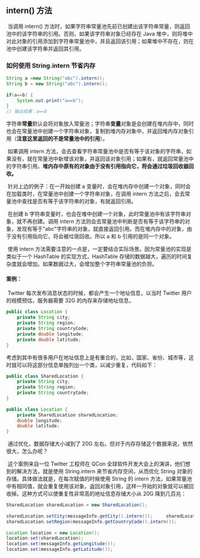 ## intern() 方法

​	当调用 intern() 方法时，如果字符串常量池先前已创建出该字符串常量，则返回池中的该字符串的引用。否则，如果该字符串对象已经存在 Java 堆中，则将堆中对此对象的引用添加到字符串常量池中，并且返回该引用；如果堆中不存在，则在池中创建该字符串并返回其引用。

### 如何使用 String.intern 节省内存

```java
String a =new String("abc").intern();
String b = new String("abc").intern();
    	  
if(a==b) {
    System.out.print("a==b");
}
// 输出结果：a==b
```

​	字符串**常量**默认会将对象放入常量池；字符串**变量**对象是会创建在堆内存中，同时也会在常量池中创建一个字符串对象，复制到堆内存对象中，并返回堆内存对象引用（**注意这里返回的不是常量池中的引用**）。

​	如果调用 intern 方法，会去查看字符串常量池中是否有等于该对象的字符串，如果没有，就在常量池中新增该对象，并返回该对象引用；如果有，就返回常量池中的字符串引用。**堆内存中原有的对象由于没有引用指向它，将会通过垃圾回收器回收。**

​	针对上边的例子：在一开始创建 a 变量时，会在堆内存中创建一个对象，同时会在加载类时，在常量池中创建一个字符串对象，在调用 intern 方法之后，会去常量池中查找是否有等于该字符串的对象，有就返回引用。

​	在创建 b 字符串变量时，也会在堆中创建一个对象，此时常量池中有该字符串对象，就不再创建。调用 intern 方法则会去常量池中判断是否有等于该字符串的对象，发现有等于"abc"字符串的对象，就直接返回引用。而在堆内存中的对象，由于没有引用指向它，将会被垃圾回收。所以 a 和 b 引用的是同一个对象。

​	使用 intern 方法需要注意的一点是，一定要结合实际场景。因为常量池的实现是类似于一个 HashTable 的实现方式，HashTable 存储的数据越大，遍历的时间复杂度就会增加。如果数据过大，会增加整个字符串常量池的负担。

#### 案例：

​	Twitter 每次发布消息状态的时候，都会产生一个地址信息，以当时 Twitter 用户的规模预估，服务器需要 32G 的内存来存储地址信息。

```java
public class Location {
    private String city;
    private String region;
    private String countryCode;
    private double longitude;
    private double latitude;
} 
```

​	考虑到其中有很多用户在地址信息上是有重合的，比如，国家、省份、城市等，这时就可以将这部分信息单独列出一个类，以减少重复，代码如下：

```java
public class SharedLocation {
	private String city;
	private String region;
	private String countryCode;
}
 
public class Location {
	private SharedLocation sharedLocation;
	double longitude;
	double latitude;
}
```

​	通过优化，数据存储大小减到了 20G 左右。但对于内存存储这个数据来说，依然很大，怎么办呢？

​	这个案例来自一位 Twitter 工程师在 QCon 全球软件开发大会上的演讲，他们想到的解决方法，就是使用 String.intern 来节省内存空间，从而优化 String 对象的存储。具体做法就是，在每次赋值的时候使用 String 的 intern 方法，如果常量池中有相同值，就会重复使用该对象，返回对象引用，这样一开始的对象就可以被回收掉。这种方式可以使重复性非常高的地址信息存储大小从 20G 降到几百兆：

```java
SharedLocation sharedLocation = new SharedLocation();
 
sharedLocation.setCity(messageInfo.getCity().intern());		sharedLocation.setCountryCode(messageInfo.getRegion().intern());
sharedLocation.setRegion(messageInfo.getCountryCode().intern());
 
Location location = new Location();
location.set(sharedLocation);
location.set(messageInfo.getLongitude());
location.set(messageInfo.getLatitude());
```

### 
